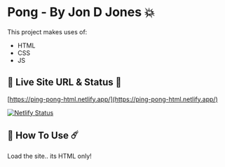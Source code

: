 # Pong - By Jon D Jones 💥

This project makes uses of:

- HTML
- CSS
- JS

## 👻 Live Site URL & Status 👺

[https://ping-pong-html.netlify.app/](https://ping-pong-html.netlify.app/)

[![Netlify Status](https://api.netlify.com/api/v1/badges/f6f55a1e-089d-4a22-8252-7e17b3e45267/deploy-status)](https://app.netlify.com/sites/ping-pong-html/deploys)

## 👾 How To Use ☄️

Load the site.. its HTML only!
